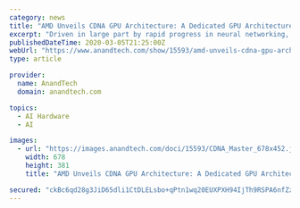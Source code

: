 ```yaml
---
category: news
title: "AMD Unveils CDNA GPU Architecture: A Dedicated GPU Architecture for Data Centers"
excerpt: "Driven in large part by rapid progress in neural networking, deep learning, and all things AI, GPUs have become a critical part of some data center workloads ... The answer, as AMD is revealing today, is their new dedicated GPU architecture for data center compute: CDNA. The Compute counterpart to the gaming-focused RDNA, CDNA is AMD’s ..."
publishedDateTime: 2020-03-05T21:25:00Z
webUrl: "https://www.anandtech.com/show/15593/amd-unveils-cdna-gpu-architecture-a-dedicated-gpu-architecture-for-data-centers"
type: article

provider:
  name: AnandTech
  domain: anandtech.com

topics:
  - AI Hardware
  - AI

images:
  - url: "https://images.anandtech.com/doci/15593/CDNA_Master_678x452.jpg"
    width: 678
    height: 381
    title: "AMD Unveils CDNA GPU Architecture: A Dedicated GPU Architecture for Data Centers"

secured: "ckBc6qd28g3JiD65dli1CtDLELsbo+qPtn1wq20EUXPXH94IjTh9RSPA6nfZzfzIeMk/MP87Ukqb51daV0F//35cT7KtoyooxGvt96FlMFjRgHxDdovEbH9vanDGmOk/c9DtS4J0IC0GYKbt41IwdU2sft6SiTkl+st1jOvvq/BtOwcnbp56je4kdsNGHyYv5NsF0C97WrujNx+fGlADTqF9gNV/x2KNTpsWx72Yr7CpCz3PftV220rM6AFCsofcs9VvRT/7cZc1SdEeOgi/KjcNCEyqTnfPKgWzfaVtF9ceDiOcz8Syv9qy6+2FBeRj;qGPPbbX/8vDOV6qTKd3GeQ=="
---
```


